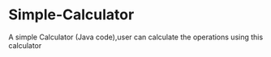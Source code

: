 # Simple-Calculator
A simple Calculator (Java code),user can calculate the operations using this calculator 
